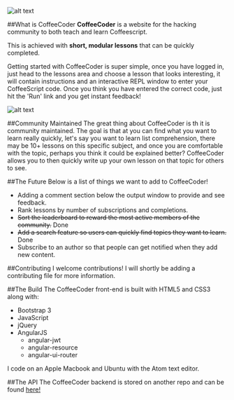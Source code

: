 ![alt text](http://i.imgur.com/dJtp6FC.png "CoffeeCoder landing page.")

##What is CoffeeCoder
**CoffeeCoder** is a website for the hacking community to both teach and learn Coffeescript.

This is achieved with **short, modular lessons** that can be quickly completed.

Getting started with CoffeeCoder is super simple, once you have logged in, just head to the lessons area and choose a lesson that looks interesting, it will contain instructions and an interactive REPL window to enter your CoffeeScript code. Once you think you have entered the correct code, just hit the 'Run' link and you get instant feedback!

![alt text](http://i.imgur.com/h3gsMK6.png "Interactive REPL.")

##Community Maintained
The great thing about CoffeeCoder is th it is community maintained. The goal is that at you can find what you want to learn really quickly, let's say you want to learn list comprehension, there may be 10+ lessons on this specific subject, and once you are comfortable with the topic, perhaps you think it could be explained better? CoffeeCoder allows you to then quickly write up your own lesson on that topic for others to see.

##The Future
Below is a list of things we want to add to CoffeeCoder!
* Adding a comment section below the output window to provide and see feedback.
* Rank lessons by number of subscriptions and completions.
* ~~Sort the leaderboard to reward the most active members of the community.~~ Done
* ~~Add a search feature so users can quickly find topics they want to learn.~~ Done
* Subscribe to an author so that people can get notified when they add new content.

##Contributing
I welcome contributions! I will shortly be adding a contributing file for more information.

##The Build
The CoffeeCoder front-end is built with HTML5 and CSS3 along with:
* Bootstrap 3
* JavaScript
* jQuery
* AngularJS
  * angular-jwt
  * angular-resource
  * angular-ui-router

I code on an Apple Macbook and Ubuntu with the Atom text editor.

##The API
The CoffeeCoder backend is stored on another repo and can be found [here!](https://github.com/phobos101/CoffeeCoder-API)
